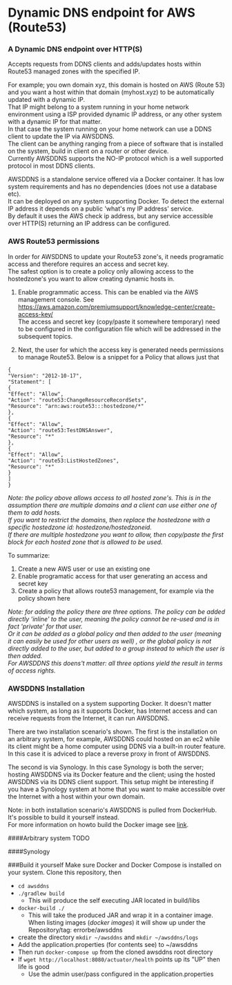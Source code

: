 # Dynamic DNS endpoint for AWS (Route53)
### A Dynamic DNS endpoint over HTTP(S)
Accepts requests from DDNS clients and adds/updates hosts within Route53 managed zones with the specified IP. 

For example; you own domain xyz, this domain  is hosted on AWS (Route 53) and you want a host within that domain (myhost.xyz) to be automatically updated with a dynamic IP.   
That IP might belong to a system running in your home network environment using a ISP provided dynamic IP address, or any other system with a dynamic IP for that matter.  
In that case the system running on your home network can use a DDNS client to update the IP via AWSDDNS.  
The client can be anything ranging from a piece of software that is installed on the system, build in client on a router or other device.  
Currently AWSDDNS supports the NO-IP protocol which is a well supported protocol in most DDNS clients.

AWSDDNS is a standalone service offered via a Docker container. It has low system requirements and has no dependencies (does not use a database etc).  
It can be deployed on any system supporting Docker. To detect the external IP address it depends on a public 'what's my IP address' service.  
By default it uses the AWS check ip address, but any service  accessible over HTTP(S) returning an IP address can be configured.

### AWS Route53 permissions
In order for AWSDDNS to update your Route53 zone's, it needs programatic access and therefore requires an access and secret key.  
The safest option is to create a policy only allowing access to the hostedzone's you want to allow creating dynamic hosts in.

1. Enable programmatic access. This can be enabled via the AWS management console. See https://aws.amazon.com/premiumsupport/knowledge-center/create-access-key/  
The access and secret key (copy/paste it somewhere temporary) need to be configured in the configuration file which will be addressed
in the subsequent topics.

2. Next, the user for which the access key is generated needs permissions to manage Route53. Below is a snippet for a
Policy that allows just that

```
{
"Version": "2012-10-17",
"Statement": [
{
"Effect": "Allow",
"Action": "route53:ChangeResourceRecordSets",
"Resource": "arn:aws:route53:::hostedzone/*"
},
{
"Effect": "Allow",
"Action": "route53:TestDNSAnswer",
"Resource": "*"
},
{
"Effect": "Allow",
"Action": "route53:ListHostedZones",
"Resource": "*"
}
]
}
```

*Note: the policy above allows access to all hosted zone's. This is in the assumption there are multiple domains and a
client can use either one of them to add hosts.  
If you want to restrict the domains, then replace the hostedzone with a specific hostedzone id: hostedzone/hostedzoneid.  
If there are multiple hostedzone you want to allow, then copy/paste the first block for each hosted zone that is allowed to be used.*

To summarize:

1. Create a new AWS user or use an existing one
2. Enable programatic access for that user generating an access and secret key
3. Create a policy that allows route53 management, for example via the policy shown here

*Note: for adding the policy there are three options. The policy can be added directly 'inline' to the user, meaning
the policy cannot be re-used and is in fact 'private' for that user.  
Or it can be added as a global policy and then added to the user (meaning it can easily be used for other users as well) ,
or the global policy is not directly added to the user, but added  to a group instead to which the user is then added.  
For AWSDDNS this doens't matter: all three options yield the result in terms of access rights.*

### AWSDDNS Installation
AWSDDNS is installed on a system supporting Docker. It doesn't matter which system, as long as it  supports Docker, 
has Internet access and can receive requests from the Internet, it can run AWSDDNS.

There are two installation scenario's shown. The first is the installation on an arbitrary system, for example, AWSDDNS
could hosted on an ec2 while its client might be a home computer using DDNS via a built-in router feature.  
In this case it is adviced to place a reverse proxy in front of AWSDDNS. 

The second is via Synology. In this case Synology is both the server; hosting AWSDDNS via its Docker feature
and the client; using the hosted AWSDDNS via its DDNS client support. This setup might be interesting if you have a Synology 
system at home that you want to make accessible over the Internet with a host within your own domain.

Note: in both installation scenario's AWSDDNS is pulled from DockerHub. It's possible to build it yourself instead.   
For more information on howto build the Docker image see [link](#build-it-yourself).

####Arbitrary system
TODO

####Synology

###Build it yourself
Make sure Docker and Docker Compose is installed on your system. Clone this repository, then

* `cd awsddns`
* `./gradlew build`
  * This will produce the self executing JAR located in build/libs
* `docker-build ./`
  * This will take the produced JAR and wrap it in a container image.  
    When listing images (*docker images*) it will show up under the Repository/tag: errorbe/awsddns
* create the directory `mkdir ~/awsddns` and `mkdir ~/awsddns/logs`
* Add the application.properties (for contents see) to ~/awsddns
* Then run `docker-compose up` from the cloned awsddns root directory
* If `wget http://localhost:8080/actuator/health` points up its "UP" then life is good
  * Use the admin user/pass configured in the application.properties
